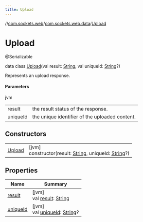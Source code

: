 ```yaml
---
title: Upload
---
```

//[com.sockets.web](../../../index.html)/[com.sockets.web.data](../index.html)/[Upload](index.html)



# Upload





@Serializable



data class [Upload](index.html)(val result: [String](https://kotlinlang.org/api/latest/jvm/stdlib/kotlin/-string/index.html), val uniqueId: [String](https://kotlinlang.org/api/latest/jvm/stdlib/kotlin/-string/index.html)?)

Represents an upload response.



#### Parameters


jvm

| | |
|---|---|
| result | the result status of the response. |
| uniqueId | the unique identifier of the uploaded content. |



## Constructors


| | |
|---|---|
| [Upload](-upload.html) | [jvm]<br>constructor(result: [String](https://kotlinlang.org/api/latest/jvm/stdlib/kotlin/-string/index.html), uniqueId: [String](https://kotlinlang.org/api/latest/jvm/stdlib/kotlin/-string/index.html)?) |


## Properties


| Name | Summary |
|---|---|
| [result](result.html) | [jvm]<br>val [result](result.html): [String](https://kotlinlang.org/api/latest/jvm/stdlib/kotlin/-string/index.html) |
| [uniqueId](unique-id.html) | [jvm]<br>val [uniqueId](unique-id.html): [String](https://kotlinlang.org/api/latest/jvm/stdlib/kotlin/-string/index.html)? |

